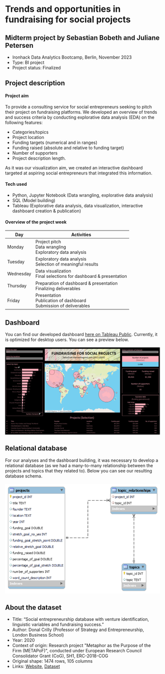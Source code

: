 # Trends and opportunities in fundraising for social projects
## Midterm project by Sebastian Bobeth and Juliane Petersen
- Ironhack Data Analytics Bootcamp, Berlin, November 2023
- Type: BI project
- Project status: Finalized

## Project description
#### Project aim
To provide a consulting service for social entrepreneurs seeking to pitch their project on fundraising platforms. We developed an overview of trends and success criteria by conducting explorative data analysis (EDA) on the following features:
- Categories/topics
- Project location
- Funding targets (numerical and in ranges)
- Funding raised (absolute and relative to funding target)
- Number of supporters
- Project description length.   

As it was our visualization aim, we created an interactive dashboard targeted at aspiring social entrepreneurs that integrated this information.

#### Tech used
- Python, Jupyter Notebook (Data wrangling, explorative data analysis)
- SQL (Model building)
- Tableau (Explorative data analysis, data visualization, interactive dashboard creation & publication)

#### Overview of the project week
| Day       | Activities                                                                 |
| --------- | -------------------------------------------------------------------------- |
| Monday    | Project pitch <br/>Data wrangling <br/>Exploratory data analysis           |
| Tuesday   | Exploratory data analysis <br/>Selection of meaningful results             |
| Wednesday | Data visualization <br/>Final selections for dashboard & presentation      |
| Thursday  | Preparation of dashboard & presentation <br/>Finalizing deliverables       |
| Friday    | Presentation <br/>Publication of dashboard <br/>Submission of deliverables |

## Dashboard
You can find our developed dashboard [here on Tableau Public](https://public.tableau.com/app/profile/sebastian.bobeth/viz/fundraising_social_projects_dashboard/DASHBOARD). Currently, it is optimized for desktop users. You can see a preview below.  
<br>
![Dashboard preview](dashboard_preview.png)

## Relational database
For our analyses and the dashboard building, it was necessary to develop a relational database (as we had a many-to-many relationship between the projects and topics that they related to). Below you can see our resulting database schema.  
<br>
![Database schema](https://github.com/seblap86/fundraising_for_social_projects/blob/main/sql%20files/EER_diagram.png?raw=true)

## About the dataset
- Title: “Social entrepreneurship database with venture identification, linguistic variables and fundraising success.”
- Author: Donal Crilly (Professor of Strategy and Entrepreneurship, London Business School)
- Year: 2020
- Context of origin: Research project "Metaphor as the Purpose of the Firm (METAPoF)", conducted under European Research Council Consolidator Grant (CoG), SH1, ERC-2018-COG
- Original shape: 1474 rows, 105 columns
- Links: [Website](https://lbsresearch.london.edu/id/eprint/1553/), [Dataset](https://lbsresearch.london.edu/id/eprint/1553/1/Social_enterpreneurship_data_with_venture_identification_linguistic_variables_and_fundraising_success.xlsx)
